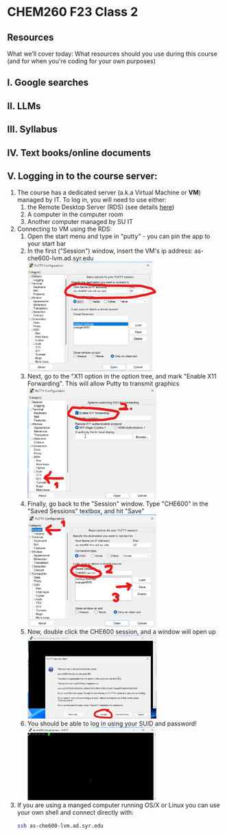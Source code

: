 # CHEM260 F23 Class 2

## Resources

What we’ll cover today: What resources should you use during this course (and for when you're coding for your own purposes)

## **I. Google searches**

## **II. LLMs**

## **III. Syllabus**

## **IV. Text books/online documents**

## **V. Logging in to the course server:**

1. The course has a dedicated server (a.k.a Virtual Machine or <b>VM</b>) managed by IT. To log in, you will need to use either:
    1. the Remote Desktop Server (RDS) (see details [here](https://su-jsm.atlassian.net/wiki/spaces/ITHELP/pages/159941534/Remote+Desktop+Services+RDS))
    2. A computer in the computer room
    3. Another computer managed by SU IT
2. Connecting to VM using the RDS:
    1. Open the start menu and type in "putty" - you can pin the app to your start bar
    2. In the first ("Session") window, insert the VM's ip address: as-che600-lvm.ad.syr.edu <br><img src="./images/putty_01.png" width="300"/>
    3. Next, go to the "X11 option in the option tree, and mark "Enable X11 Forwarding". This will allow Putty to transmit graphics<br><img src="./images/putty_02.png" width="300"/>
    4. Finally, go back to the "Session" window. Type "CHE600" in the "Saved Sessions" textbox, and hit "Save"<br><img src="./images/putty_03.png" width="300"/>
    5. Now, double click the CHE600 session, and a window will open up<br><img src="./images/putty_04.png" width="300"/>
    6. You should be able to log in using your SUID and password!<br><img src="./images/putty_05.png" width="300"/>
3. If you are using a manged computer running OS/X or Linux you can use your own shell and connect directly with: 
    ```bash
    ssh as-che600-lvm.ad.syr.edu
    ```
